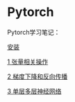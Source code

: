 # Pytorch

Pytorch学习笔记：

[安装](./安装)

[1 张量相关操作](./张量.ipynb)

[2 梯度下降和反向传播](./梯度下降和反向传播.ipynb)

[3 单层多层神经网络](./单层多层神经网络.ipynb)

